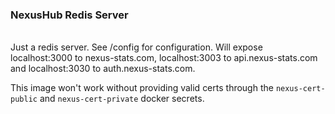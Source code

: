 ### NexusHub Redis Server
<br>
Just a redis server. See /config for configuration. Will expose localhost:3000
to nexus-stats.com, localhost:3003 to api.nexus-stats.com and localhost:3030 to
auth.nexus-stats.com.

This image won't work without providing valid certs through the `nexus-cert-public`
and `nexus-cert-private` docker secrets.